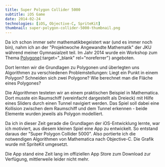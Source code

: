 ```yaml
---
title: Super Polygon Collider 5000
subtitle: iOS Game
date: 2014-02-24
technologies: [iOS, Objective-C, SpriteKit]
thumbnail: super-polygon-collider-5000-thumbnail.png
---
```


Da ich schon immer sehr mathematikbegeistert war (und es immer noch bin), nahm ich an der "Projektwoche Angewandte Mathematik" der JKU während meiner Gymnasialzeit teil.
Im Jahr 2014 wurde ein Workshop zum Thema [Polygone](http://www.projektwoche.jku.at/2014/projekt2014_proj06.shtml){:target="_blank" rel="noreferrer"} angeboten.

Dort lernten wir die Grundlagen zu Polygonen und überlegten uns Algorithmen zu verschiedenen Problemstellungen: Liegt ein Punkt in einem Polygon? Schneiden sich zwei Polygone? Wie berechnet man die Fläche eines Polygones?

Die Algorithmen testeten wir an einem praktischen Beispiel in Mathematica. Dort musste ein Raumschiff (vereinfacht dargestellt als Dreieck) mit Hilfe eines Sliders durch einen Tunnel navigiert werden.
Das Spiel soll dabei eine Kollision zwischen dem Raumschiff und dem Tunnel erkennen - beide Elemente wurden jeweils als Polygon modelliert.

Da ich in dieser Zeit gerade die Grundlagen der iOS-Entwicklung lernte, war ich motiviert, aus diesem kleinen Spiel eine App zu entwickelt.
So entstand daraus der "Super Polygon Collider 5000".
Also portierte ich die notwendigen Algorithmen von Mathematica nach Objective-C. Die Grafik wurde mit SpriteKit umgesetzt.

Die App stand eine Zeit lang im offiziellen App Store zum Download zur Verfügung, mittlerweile leider nicht mehr.